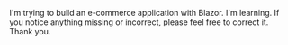 I'm trying to build an e-commerce application with Blazor. I'm learning. If you notice anything missing or incorrect, please feel free to correct it. Thank you.
